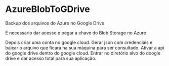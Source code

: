 # AzureBlobToGDrive
Backup dos arquivos do Azure no Google Drive

É necessario dar acesso e pegar a chave do Blob Storage no Azure

Depois criar uma conta no google cloud. 
Gerar json com credenciais e baixar o arquivo que ficará na sua máquina para ser consultado. 
Ativar a api do google drive dentro do google cloud. 
Entrar no diretório alvo do doogle drive e dar acesso total para sua aplicação.
